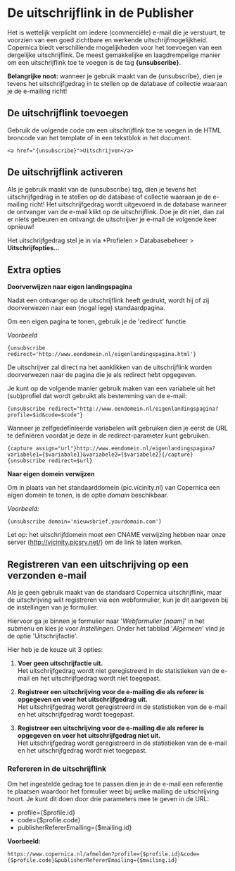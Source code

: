 # De uitschrijflink in de Publisher
Het is wettelijk verplicht om iedere (commerciële) e-mail die je
verstuurt, te voorzien van een goed zichtbare en werkende
uitschrijfmogelijkheid. Copernica biedt verschillende mogelijkheden voor
het toevoegen van een dergelijke uitschrijflink. De meest gemakkelijke en
laagdrempelige manier om een uitschrijflink toe te voegen is de tag
**{unsubscribe}**.

**Belangrijke noot:** wanneer je gebruik maakt van de {unsubscribe},
dien je tevens het uitschrijfgedrag in te stellen op de database of collectie
waaraan je de e-mailing richt!

## De uitschrijflink toevoegen
Gebruik de volgende code om een uitschrijflink toe te voegen in de HTML
broncode van het template of in een tekstblok in het document.

`<a href="{unsubscribe}">Uitschrijven</a>`

## De uitschrijflink activeren
Als je gebruik maakt van de {unsubscribe} tag, dien je tevens het
uitschrijfgedrag in te stellen op de database of collectie waaraan je de
e-mailing richt! Het uitschrijfgedrag wordt uitgevoerd in de database
wanneer de ontvanger van de e-mail klikt op de uitschrijflink. Doe je
dit niet, dan zal er niets gebeuren en ontvangt de uitschrijver je
e-mail de volgende keer opnieuw!

Het uitschrijfgedrag stel je in via \*Profielen \> Databasebeheer \>
**Uitschrijfopties...**

## Extra opties
**Doorverwijzen naar eigen landingspagina**

Nadat een ontvanger op de uitschrijflink heeft gedrukt, wordt hij of zij
doorverwezen naar een (nogal lege) standaardpagina.

Om een eigen pagina te tonen, gebruik je de 'redirect' functie

*Voorbeeld*

`{unsubscribe redirect='http://www.eendomein.nl/eigenlandingspagina.html'}`

De uitschrijver zal direct na het aanklikken van de uitschrijflink
worden doorverwezen naar de pagina die je als redirect hebt opgegeven.

Je kunt op de volgende manier gebruik maken van een variabele uit het (sub)profiel dat wordt gebruikt als bestemming van de e-mail:  

`{unsubscribe redirect="http://www.eendomein.nl/eigenlandingspagina?profile=$id&code=$code"}`

Wanneer je zelfgedefinieerde variabelen wilt gebruiken dien je eerst de URL te definiëren voordat je deze in de redirect-parameter kunt gebruiken.
```
{capture assign="url"}http://www.eendomein.nl/eigenlandingspagina?variabele1={$variabale1}&variabele2={$variabele2}{/capture}
{unsubscribe redirect=$url}
```

**Naar eigen domein verwijzen**

Om in plaats van het standaarddomein (pic.vicinity.nl) van Copernica een
eigen domein te tonen, is de optie *domain* beschikbaar.

*Voorbeeld:*

`{unsubscribe domain='nieuwsbrief.yourdomain.com'}`

Let op: het uitschrijfdomein moet een CNAME verwijzing hebben naar onze
server (http://vicinity.picsrv.net/) om de link te laten werken.

## Registreren van een uitschrijving op een verzonden e-mail
Als je geen gebruik maakt van de standaard Copernica uitschrijflink, maar de uitschrijving wilt registreren via een webformulier, kun je dit aangeven bij de instellingen van je formulier.

Hiervoor ga je binnen je formulier naar '*Webformulier [naam]*' in het submenu en kies je voor *Instellingen*. Onder het tabblad '*Algemeen*' vind je de optie 'Uitschrijfactie'.
 
Hier heb je de keuze uit 3 opties:
 
1. **Voer geen uitschrijfactie uit.**  
Het uitschrijfgedrag wordt niet geregistreerd in de statistieken van de e-mail en het uitschrijfgedrag wordt niet toegepast.
 
2. **Registreer een uitschrijving voor de e-mailing die als referer is opgegeven en voer het uitschrijfgedrag uit.**  
Het uitschrijfgedrag wordt geregistreerd in de statistieken van de e-mail en het uitschrijfgedrag wordt toegepast.
 
3. **Registreer een uitschrijving voor de e-mailing die als referer is opgegeven en voer het uitschrijfgedrag niet uit.**  
Het uitschrijfgedrag wordt geregistreerd in de statistieken van de e-mail en het uitschrijfgedrag wordt niet toegepast.
 
### Refereren in de uitschrijflink
Om het ingestelde gedrag toe te passen dien je in de e-mail een referentie te plaatsen waardoor het formulier weet bij welke mailing de uitschrijving hoort. Je kunt dit doen door drie parameters mee te geven in de URL:
- profile={$profile.id}
- code={$profile.code}
- publisherRefererEmailing={$mailing.id}

**Voorbeeld:** 
 
```
https://www.copernica.nl/afmelden?profile={$profile.id}&code={$profile.code}&publisherRefererEmailing={$mailing.id}
```
